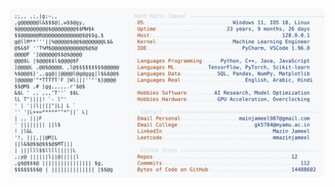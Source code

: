 <picture>
  <source srcset="https://raw.githubusercontent.com/mmazinjameel/mmazinjameel/main/dark_mode.svg?v=1756620842" media="(prefers-color-scheme: dark)">
  <img src="https://raw.githubusercontent.com/mmazinjameel/mmazinjameel/main/light_mode.svg?v=1756620842">
</picture>
